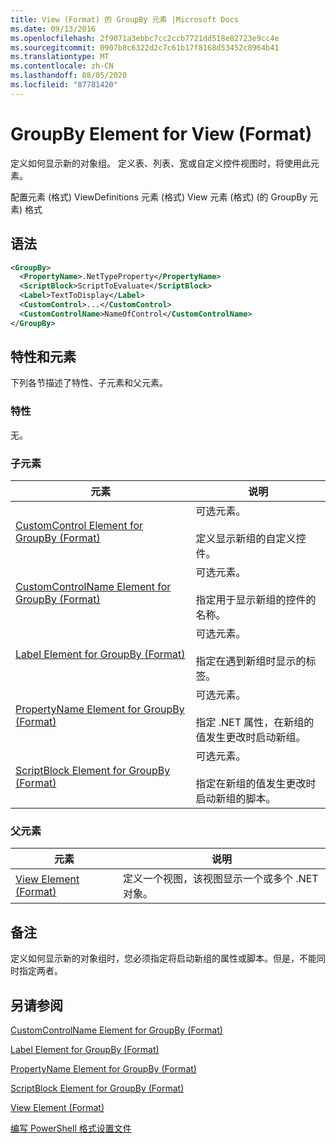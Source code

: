 ```yaml
---
title: View (Format) 的 GroupBy 元素 |Microsoft Docs
ms.date: 09/13/2016
ms.openlocfilehash: 2f9071a3ebbc7cc2ccb7721dd518e82723e9cc4e
ms.sourcegitcommit: 0907b8c6322d2c7c61b17f8168d53452c8964b41
ms.translationtype: MT
ms.contentlocale: zh-CN
ms.lasthandoff: 08/05/2020
ms.locfileid: "87781420"
---
```

# <a name="groupby-element-for-view-format"></a>GroupBy Element for View (Format)

定义如何显示新的对象组。 定义表、列表、宽或自定义控件视图时，将使用此元素。

配置元素 (格式) ViewDefinitions 元素 (格式) View 元素 (格式)  (的 GroupBy 元素) 格式

## <a name="syntax"></a>语法

```xml
<GroupBy>
  <PropertyName>.NetTypeProperty</PropertyName>
  <ScriptBlock>ScriptToEvaluate</ScriptBlock>
  <Label>TextToDisplay</Label>
  <CustomControl>...</CustomControl>
  <CustomControlName>NameOfControl</CustomControlName>
</GroupBy>
```

## <a name="attributes-and-elements"></a>特性和元素

下列各节描述了特性、子元素和父元素。

### <a name="attributes"></a>特性

无。

### <a name="child-elements"></a>子元素

|元素|说明|
|-------------|-----------------|
|[CustomControl Element for GroupBy (Format)](./customcontrol-element-for-groupby-format.md)|可选元素。<br /><br /> 定义显示新组的自定义控件。|
|[CustomControlName Element for GroupBy (Format)](./customcontrolname-element-for-groupby-format.md)|可选元素。<br /><br /> 指定用于显示新组的控件的名称。|
|[Label Element for GroupBy (Format)](./label-element-for-groupby-format.md)|可选元素。<br /><br /> 指定在遇到新组时显示的标签。|
|[PropertyName Element for GroupBy (Format)](./propertyname-element-for-groupby-format.md)|可选元素。<br /><br /> 指定 .NET 属性，在新组的值发生更改时启动新组。|
|[ScriptBlock Element for GroupBy (Format)](./scriptblock-element-for-groupby-format.md)|可选元素。<br /><br /> 指定在新组的值发生更改时启动新组的脚本。|

### <a name="parent-elements"></a>父元素

|元素|说明|
|-------------|-----------------|
|[View Element (Format)](./view-element-format.md)|定义一个视图，该视图显示一个或多个 .NET 对象。|

## <a name="remarks"></a>备注

定义如何显示新的对象组时，您必须指定将启动新组的属性或脚本。但是，不能同时指定两者。

## <a name="see-also"></a>另请参阅

[CustomControlName Element for GroupBy (Format)](./customcontrolname-element-for-groupby-format.md)

[Label Element for GroupBy (Format)](./label-element-for-groupby-format.md)

[PropertyName Element for GroupBy (Format)](./propertyname-element-for-groupby-format.md)

[ScriptBlock Element for GroupBy (Format)](./scriptblock-element-for-groupby-format.md)

[View Element (Format)](./view-element-format.md)

[编写 PowerShell 格式设置文件](./writing-a-powershell-formatting-file.md)
